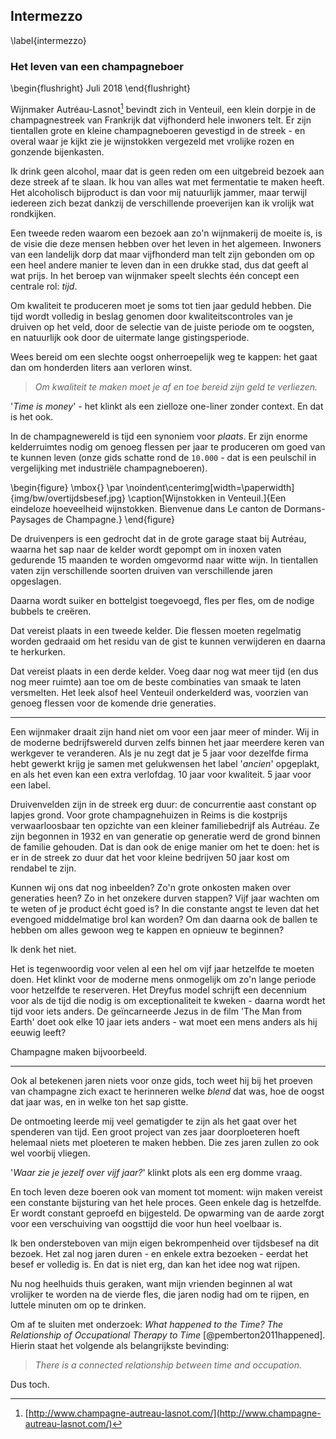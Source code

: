 
## Intermezzo

\label{intermezzo}

### Het leven van een champagneboer

\begin{flushright}
Juli 2018
\end{flushright}

Wijnmaker Autréau-Lasnot[^lasnot] bevindt zich in Venteuil, een klein dorpje in de champagnestreek van Frankrijk dat vijfhonderd hele inwoners telt. Er zijn tientallen grote en kleine champagneboeren gevestigd in de streek - en overal waar je kijkt zie je wijnstokken vergezeld met vrolijke rozen en gonzende bijenkasten. 

Ik drink geen alcohol, maar dat is geen reden om een uitgebreid bezoek aan deze streek af te slaan. Ik hou van alles wat met fermentatie te maken heeft. Het alcoholisch bijproduct is dan voor mij natuurlijk jammer, maar terwijl iedereen zich bezat dankzij de verschillende proeverijen kan ik vrolijk wat rondkijken. 

[^lasnot]: [http://www.champagne-autreau-lasnot.com/](http://www.champagne-autreau-lasnot.com/)

Een tweede reden waarom een bezoek aan zo'n wijnmakerij de moeite is, is de visie die deze mensen hebben over het leven in het algemeen. Inwoners van een landelijk dorp dat maar vijfhonderd man telt zijn gebonden om op een heel andere manier te leven dan in een drukke stad, dus dat geeft al wat prijs. In het beroep van wijnmaker speelt slechts één concept een centrale rol: _tijd_. 

Om kwaliteit te produceren moet je soms tot tien jaar geduld hebben. Die tijd wordt volledig in beslag genomen door kwaliteitscontroles van je druiven op het veld, door de selectie van de juiste periode om te oogsten, en natuurlijk ook door de uitermate lange gistingsperiode. 

Wees bereid om een slechte oogst onherroepelijk weg te kappen: het gaat dan om honderden liters aan verloren winst. 

> _Om kwaliteit te maken moet je af en toe bereid zijn geld te verliezen._



'_Time is money_' - het klinkt als een zielloze one-liner zonder context. En dat is het ook. 

In de champagnewereld is tijd een synoniem voor _plaats_. Er zijn enorme kelderruimtes nodig om genoeg flessen per jaar te produceren om goed van te kunnen leven (onze gids schatte rond de `10.000` - dat is een peulschil in vergelijking met industriële champagneboeren). 

\begin{figure}
    \mbox{} \par
    \noindent\centerimg[width=\paperwidth]{img/bw/overtijdsbesef.jpg}
    \caption[Wijnstokken in Venteuil.]{Een eindeloze hoeveelheid wijnstokken. Bienvenue dans Le canton de Dormans-Paysages de Champagne.}
\end{figure}


De druivenpers is een gedrocht dat in de grote garage staat bij Autréau, waarna het sap naar de kelder wordt gepompt om in inoxen vaten gedurende 15 maanden te worden omgevormd naar witte wijn. In tientallen vaten zijn verschillende soorten druiven van verschillende jaren opgeslagen. 

Daarna wordt suiker en bottelgist toegevoegd, fles per fles, om de nodige bubbels te creëren. 

Dat vereist plaats in een tweede kelder. Die flessen moeten regelmatig worden gedraaid om het residu van de gist te kunnen verwijderen en daarna te herkurken. 

Dat vereist plaats in een derde kelder. Voeg daar nog wat meer tijd (en dus nog meer ruimte) aan toe om de beste combinaties van smaak te laten versmelten. Het leek alsof heel Venteuil onderkelderd was, voorzien van genoeg flessen voor de komende drie generaties. 

* * *

Een wijnmaker draait zijn hand niet om voor een jaar meer of minder. Wij in de moderne bedrijfswereld durven zelfs binnen het jaar meerdere keren van werkgever te veranderen. Als je nu zegt dat je 5 jaar voor dezelfde firma hebt gewerkt krijg je samen met gelukwensen het label '_ancien_' opgeplakt, en als het even kan een extra verlofdag. 10 jaar voor kwaliteit. 5 jaar voor een label. 

Druivenvelden zijn in de streek erg duur: de concurrentie aast constant op lapjes grond. Voor grote champagnehuizen in Reims is die kostprijs verwaarloosbaar ten opzichte van een kleiner familiebedrijf als Autréau. Ze zijn begonnen in 1932 en van generatie op generatie werd de grond binnen de familie gehouden. Dat is dan ook de enige manier om het te doen: het is er in de streek zo duur dat het voor kleine bedrijven 50 jaar kost om rendabel te zijn.

Kunnen wij ons dat nog inbeelden? Zo'n grote onkosten maken over generaties heen? Zo in het onzekere durven stappen? Vijf jaar wachten om te weten of je product écht goed is? In die constante angst te leven dat het evengoed middelmatige brol kan worden? Om dan daarna ook de ballen te hebben om alles gewoon weg te kappen en opnieuw te beginnen? 

Ik denk het niet. 

Het is tegenwoordig voor velen al een hel om vijf jaar hetzelfde te moeten doen. Het klinkt voor de moderne mens onmogelijk om zo'n lange periode voor hetzelfde te reserveren. Het Dreyfus model schrijft een decennium voor als de tijd die nodig is om exceptionaliteit te kweken - daarna wordt het tijd voor iets anders. De geïncarneerde Jezus in de film 'The Man from Earth' doet ook elke 10 jaar iets anders - wat moet een mens anders als hij eeuwig leeft? 

Champagne maken bijvoorbeeld. 

* * *

Ook al betekenen jaren niets voor onze gids, toch weet hij bij het proeven van champagne zich exact te herinneren welke _blend_ dat was, hoe de oogst dat jaar was, en in welke ton het sap gistte. 

De ontmoeting leerde mij veel gematigder te zijn als het gaat over het spenderen van tijd. Een groot project van zes jaar doorploeteren hoeft helemaal niets met ploeteren te maken hebben. Die zes jaren zullen zo ook wel voorbij vliegen. 

'_Waar zie je jezelf over vijf jaar?_' klinkt plots als een erg domme vraag.

En toch leven deze boeren ook van moment tot moment: wijn maken vereist een constante bijsturing van het hele proces. Geen enkele dag is hetzelfde. Er wordt constant geproefd en bijgesteld. De opwarming van de aarde zorgt voor een verschuiving van oogsttijd die voor hun heel voelbaar is. 

Ik ben ondersteboven van mijn eigen bekrompenheid over tijdsbesef na dit bezoek. Het zal nog jaren duren - en enkele extra bezoeken - eerdat het besef er volledig is. En dat is niet erg, dan kan het idee nog wat rijpen. 

Nu nog heelhuids thuis geraken, want mijn vrienden beginnen al wat vrolijker te worden na de vierde fles, die jaren nodig had om te rijpen, en luttele minuten om op te drinken. 

Om af te sluiten met onderzoek: _What happened to the Time? The Relationship of Occupational Therapy to Time_ [@pemberton2011happened]. Hierin staat het volgende als belangrijkste bevinding:

> _There is a connected relationship between time and occupation._

Dus toch.

